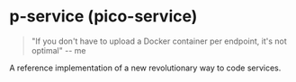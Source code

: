 # p-service (pico-service)

> "If you don't have to upload a Docker container per endpoint, it's not
> optimal" -- me

A reference implementation of a new revolutionary way to code services.
